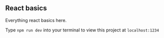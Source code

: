 ## React basics

Everything react basics here.

Type `npm run dev` into your terminal to view this project at `localhost:1234`

<!-- As Grace Hopper said;

> Bones are for lazy dudes

First Header | Second Header 
------------ | -------------
content cell 1 | content cell 2
content column 1 | content column 2 -->